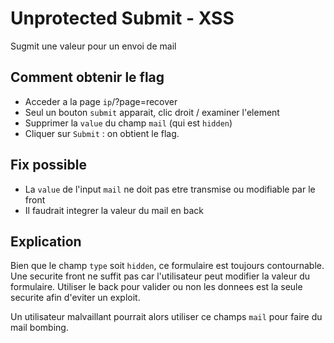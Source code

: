 # Unprotected Submit - XSS
Sugmit une valeur pour un envoi de mail

## Comment obtenir le flag
* Acceder a la page `ip`/?page=recover
* Seul un bouton `submit` apparait, clic droit / examiner l'element
* Supprimer la `value` du champ `mail` (qui est `hidden`)
* Cliquer sur `Submit` : on obtient le flag.

## Fix possible
* La `value` de l'input `mail` ne doit pas etre transmise ou modifiable par le front
* Il faudrait integrer la valeur du mail en back

## Explication
Bien que le champ `type` soit `hidden`, ce formulaire est toujours contournable.
Une securite front ne suffit pas car l'utilisateur peut modifier la valeur du formulaire.
Utiliser le back pour valider ou non les donnees est la seule securite afin d'eviter un exploit.

Un utilisateur malvaillant pourrait alors utiliser ce champs `mail` pour faire du mail bombing.
